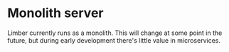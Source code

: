 # Monolith server

Limber currently runs as a monolith.
This will change at some point in the future,
but during early development there's little value in microservices.

